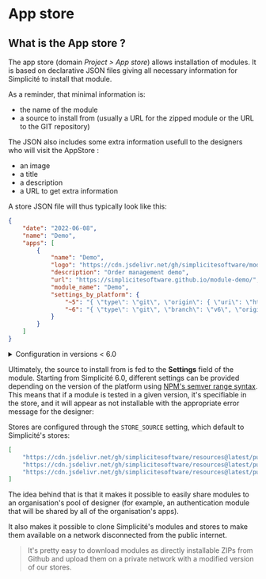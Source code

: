 # App store

## What is the App store ?

The app store (domain *Project > App store*) allows installation of modules. It is based on declarative JSON files giving all necessary information for Simplicité to install that module.

As a reminder, that minimal information is:
- the name of the module
- a source to install from (usually a URL for the zipped module or the URL to the GIT repository)

The JSON also includes some extra information usefull to the designers who will visit the AppStore :
- an image
- a title
- a description
- a URL to get extra information

A store JSON file will thus typically look like this:

```json
{
    "date": "2022-06-08",
    "name": "Demo",
    "apps": [
        {
            "name": "Demo",
            "logo": "https://cdn.jsdelivr.net/gh/simplicitesoftware/module-demo@latest/resources/Disposition/default/demo-module.svg",
            "description": "Order management demo",
            "url": "https://simplicitesoftware.github.io/module-demo/",
            "module_name": "Demo",
            "settings_by_platform": {
                "~5": "{ \"type\": \"git\", \"origin\": { \"uri\": \"https://github.com/simplicitesoftware/module-demo.git\" } }",
                "~6": "{ \"type\": \"git\", \"branch\": \"v6\", \"origin\": { \"uri\": \"https://github.com/simplicitesoftware/module-demo.git\" } }"
            }
        }
    ]
}
```

<details>
<summary>Configuration in versions < 6.0 </summary>

```json
{
    "date": "2022-06-08",
    "name": "Demo",
    "apps": [
        {
            "name": "Demo",
            "logo": "https://cdn.jsdelivr.net/gh/simplicitesoftware/module-demo@latest/resources/Disposition/default/demo-module.svg",
            "description": "Order management demo",
            "url": "https://simplicitesoftware.github.io/module-demo/",
            "module_name": "Demo",
            "module_settings": "{ \"type\": \"git\", \"origin\": { \"uri\": \"https://github.com/simplicitesoftware/module-demo.git\" } }",
            "min_version": "5.1",
            "max_version": "5.3"
        }
    ]
}
```

</details>

Ultimately, the source to install from is fed to the **Settings** field of the module. Starting from Simplicité 6.0, different settings can be provided depending on the version of the platform using [NPM's semver range syntax](https://www.npmjs.com/package/semver#hyphen-ranges-xyz---abc). This means that if a module is tested in a given version, it's specifiable in the store, and it will appear as not installable with the appropriate error message for the designer: 

Stores are configured through the `STORE_SOURCE` setting, which default to Simplicité's stores:

```json
[
    "https://cdn.jsdelivr.net/gh/simplicitesoftware/resources@latest/public/appstore_demo.json", 
    "https://cdn.jsdelivr.net/gh/simplicitesoftware/resources@latest/public/appstore_apps.json",
    "https://cdn.jsdelivr.net/gh/simplicitesoftware/resources@latest/public/appstore_tools.json"
]
```

The idea behind that is that it makes it possible to easily share modules to an organisation's pool of designer (for example, an authentication module that will be shared by all of the organisation's apps).

It also makes it possible to clone Simplicité's modules and stores to make them available on a network disconnected from the public internet.

> It's pretty easy to download modules as directly installable ZIPs from Github and upload them on a private network with a modified version of our stores.
